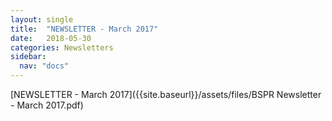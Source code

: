 ```yaml
---
layout: single
title:  "NEWSLETTER - March 2017"
date:   2018-05-30
categories: Newsletters
sidebar:
  nav: "docs"
---
```


[NEWSLETTER - March 2017]({{site.baseurl}}/assets/files/BSPR Newsletter - March  2017.pdf)

